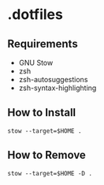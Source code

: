 # .dotfiles

## Requirements

- GNU Stow
- zsh
- zsh-autosuggestions
- zsh-syntax-highlighting

## How to Install

```shell
stow --target=$HOME .
```

## How to Remove

```shell
stow --target=$HOME -D .
```
